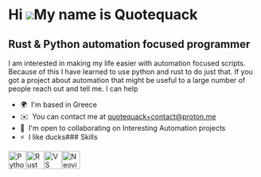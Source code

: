 Hi ![](https://user-images.githubusercontent.com/18350557/176309783-0785949b-9127-417c-8b55-ab5a4333674e.gif)My name is Quotequack
==================================================================================================================================

Rust & Python automation focused programmer
-------------------------------------------

I am interested in making my life easier with automation focused scripts. Because of this I have learned to use python and rust to do just that. If you got a project about automation that might be useful to a large number of people reach out and tell me. I can help

*   🌍  I'm based in Greece
*   ✉️  You can contact me at [quotequack+contact@proton.me](mailto:quotequack+contact@proton.me)
*   🤝  I'm open to collaborating on Interesting Automation projects
*   ⚡  I like ducks### Skills 
<p align="left">
<a href="https://www.python.org/" target="_blank" rel="noreferrer"><img src="https://raw.githubusercontent.com/danielcranney/readme-generator/main/public/icons/skills/python-colored.svg" width="36" height="36" alt="Python" /></a><a href="https://www.rust-lang.org/" target="_blank" rel="noreferrer"><img src="https://raw.githubusercontent.com/danielcranney/readme-generator/main/public/icons/skills/rust-colored.svg" width="36" height="36" alt="Rust" /></a><a href="https://code.visualstudio.com/" target="_blank" rel="noreferrer"><img src="https://raw.githubusercontent.com/danielcranney/readme-generator/main/public/icons/skills/visualstudiocode.svg" width="36" height="36" alt="VS Code" /></a><a href="https://neovim.io/" target="_blank" rel="noreferrer"><img src="https://raw.githubusercontent.com/danielcranney/readme-generator/main/public/icons/skills/neovim.svg" width="36" height="36" alt="Neovim" /></a>
                    </p>